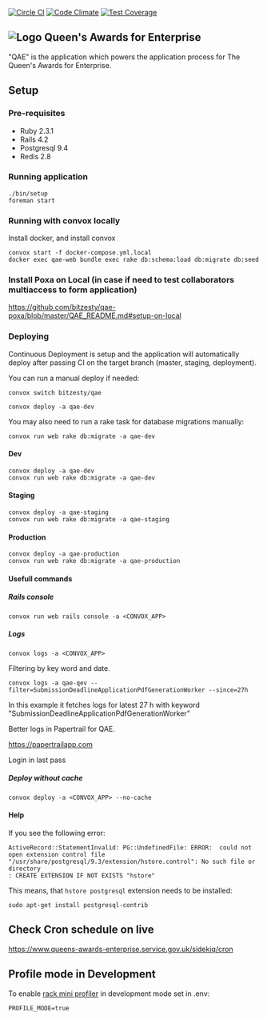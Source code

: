 [![Circle CI](https://circleci.com/gh/bitzesty/qae.svg?style=svg)](https://circleci.com/gh/bitzesty/qae)
[![Code Climate](https://codeclimate.com/repos/547de5166956803114000f02/badges/123ad2d3eeebb6bf1ce1/gpa.svg)](https://codeclimate.com/repos/547de5166956803114000f02/feed)
[![Test Coverage](https://codeclimate.com/repos/547de5166956803114000f02/badges/123ad2d3eeebb6bf1ce1/coverage.svg)](https://codeclimate.com/repos/547de5166956803114000f02/feed)

![Logo](https://raw.githubusercontent.com/bitzesty/qae/master/public/logo.jpg) Queen's Awards for Enterprise
---------------------------

"QAE" is the application which powers the application process for The Queen's Awards for Enterprise.

## Setup

### Pre-requisites

* Ruby 2.3.1
* Rails 4.2
* Postgresql 9.4
* Redis 2.8

### Running application

```
./bin/setup
foreman start
```

### Running with convox locally

Install docker, and install convox

```
convox start -f docker-compose.yml.local
docker exec qae-web bundle exec rake db:schema:load db:migrate db:seed
```

### Install Poxa on Local (in case if need to test collaborators multiaccess to form application)

https://github.com/bitzesty/qae-poxa/blob/master/QAE_README.md#setup-on-local

### Deploying

Continuous Deployment is setup and the application will automatically deploy after passing CI on the target branch (master, staging, deployment).

You can run a manual deploy if needed:

```
convox switch bitzesty/qae

convox deploy -a qae-dev
```

You may also need to run a rake task for database migrations manually:

```
convox run web rake db:migrate -a qae-dev
```

#### Dev

```
convox deploy -a qae-dev
convox run web rake db:migrate -a qae-dev
```

#### Staging

```
convox deploy -a qae-staging
convox run web rake db:migrate -a qae-staging
```

#### Production

```
convox deploy -a qae-production
convox run web rake db:migrate -a qae-production
```

#### Usefull commands

##### Rails console

```
convox run web rails console -a <CONVOX_APP>
```

##### Logs

```
convox logs -a <CONVOX_APP>
```

Filtering by key word and date.
```
convox logs -a qae-qev --filter=SubmissionDeadlineApplicationPdfGenerationWorker --since=27h
```
In this example it fetches logs for latest 27 h with keyword "SubmissionDeadlineApplicationPdfGenerationWorker"

Better logs in Papertrail for QAE.

https://papertrailapp.com

Login in last pass

##### Deploy without cache

```
convox deploy -a <CONVOX_APP> --no-cache
```

#### Help

If you see the following error:

```
ActiveRecord::StatementInvalid: PG::UndefinedFile: ERROR:  could not open extension control file "/usr/share/postgresql/9.3/extension/hstore.control": No such file or directory
: CREATE EXTENSION IF NOT EXISTS "hstore"

```

This means, that `hstore postgresql` extension needs to be installed:

```
sudo apt-get install postgresql-contrib
```

## Check Cron schedule on live

https://www.queens-awards-enterprise.service.gov.uk/sidekiq/cron


## Profile mode in Development

To enable [rack mini profiler](https://github.com/MiniProfiler/rack-mini-profiler)
in development mode set in .env:
```
PROFILE_MODE=true
```
